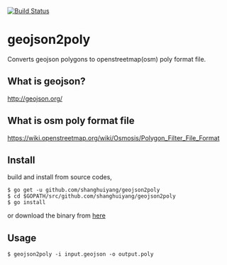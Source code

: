 [![Build Status](https://travis-ci.org/shanghuiyang/geojson2poly.svg?branch=master)](https://travis-ci.org/shanghuiyang/geojson2poly)


# geojson2poly
Converts geojson polygons to openstreetmap(osm) poly format file.

## What is geojson?
http://geojson.org/


## What is osm poly format file
https://wiki.openstreetmap.org/wiki/Osmosis/Polygon_Filter_File_Format

## Install
build and install from source codes,
```shell
$ go get -u github.com/shanghuiyang/geojson2poly
$ cd $GOPATH/src/github.com/shanghuiyang/geojson2poly
$ go install
```

or download the binary from [here](https://github.com/shanghuiyang/geojson2poly/releases)

## Usage
```shell
$ geojson2poly -i input.geojson -o output.poly
```
